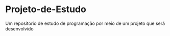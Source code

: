 # Projeto-de-Estudo
Um repositorio de estudo de programação por meio de um projeto que será desenvolvido 
